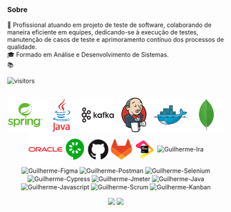 <div align="left">

  #

  ### Sobre
   🚀 Profissional atuando em projeto de teste de software, colaborando de maneira eficiente em equipes, dedicando-se à execução de testes, manutenção de casos de teste e aprimoramento contínuo dos processos de qualidade.
   <br> 🎓 Formado em Análise e Desenvolvimento de Sistemas.
   <br> 📚 
   
  ![visitors](https://visitor-badge.laobi.icu/badge?page_id=https://github.com/gclobato)
    <div align="center">
   
   <div style="display: inline_block"><br>
    <img align="center" alt="Guilherme-Spring" height="80" width="80" src="https://github.com/devicons/devicon/blob/master/icons/spring/spring-original-wordmark.svg">
    <img align="center" alt="Guilherme-Java" height="80" width="80" src="https://github.com/devicons/devicon/blob/master/icons/java/java-original-wordmark.svg">
    <img align="center" alt="Guilherme-Kafka" height="80" width="80" src="https://github.com/devicons/devicon/blob/master/icons/apachekafka/apachekafka-original-wordmark.svg">
    <img align="center" alt="Guilherme-Jenkins" height="80" width="80" src="https://github.com/devicons/devicon/blob/master/icons/jenkins/jenkins-original.svg">
    <img align="center" alt="Guilherme-Docker" height="80" width="80" src="https://github.com/devicons/devicon/blob/master/icons/docker/docker-original.svg">
    <img align="center" alt="Guilherme-MongoDB" height="80" width="80" src="https://github.com/devicons/devicon/blob/master/icons/mongodb/mongodb-original.svg">
    <img align="center" alt="Guilherme-Oracle" height="80" width="80" src="https://github.com/devicons/devicon/blob/master/icons/oracle/oracle-original.svg">
    <img align="center" alt="Guilherme-Cucumber" height="50" width="50" src="https://github.com/devicons/devicon/blob/master/icons/cucumber/cucumber-plain.svg">
    <img align="center" alt="Guilherme-GitHub" height="50" width="50" src="https://github.com/devicons/devicon/blob/master/icons/github/github-original.svg">
    <img align="center" alt="Guilherme-GitLab" height="50" width="50" src="https://github.com/devicons/devicon/blob/master/icons/gitlab/gitlab-original.svg">
    <img align="center" alt="Guilherme-JetBrains" height="50" width="50" src="https://github.com/devicons/devicon/blob/master/icons/jetbrains/jetbrains-original.svg">
    <img align="center" alt="Guilherme-Ira" height="50" width="50" src="<!-- Insira o link da imagem do ícone correspondente a Ira -->">
    <img align="center" alt="Guilherme-Figma" height="50" width="50" src="<!-- Insira o link da imagem do ícone correspondente a Figma -->">
    <img align="center" alt="Guilherme-Postman" height="50" width="50" src="<!-- Insira o link da imagem do ícone correspondente a Postman -->">
    <img align="center" alt="Guilherme-Selenium" height="50" width="50" src="<!-- Insira o link da imagem do ícone correspondente a Selenium -->">
    <img align="center" alt="Guilherme-Cypress" height="50" width="50" src="<!-- Insira o link da imagem do ícone correspondente a Cypress -->">
    <img align="center" alt="Guilherme-Jmeter" height="50" width="50" src="<!-- Insira o link da imagem do ícone correspondente a Jmeter -->">
    <img align="center" alt="Guilherme-Java" height="50" width="50" src="<!-- Insira o link da imagem do ícone correspondente a Java -->">
    <img align="center" alt="Guilherme-Javascript" height="50" width="50" src="<!-- Insira o link da imagem do ícone correspondente a Javascript -->">
    <img align="center" alt="Guilherme-Scrum" height="50" width="50" src="<!-- Insira o link da imagem do ícone correspondente a Scrum -->">
    <img align="center" alt="Guilherme-Kanban" height="50" width="50" src="<!-- Insira o link da imagem do ícone correspondente a Kanban -->">
  </div>
  <br>
  <div> 
    <a href="mailto:guilherme.lobato09@gmail.com"><img src="https://img.shields.io/badge/Gmail-D14836?style=for-the-badge&logo=gmail&logoColor=white" target="_blank"></a>
    <a href="https://www.linkedin.com/in" target="_blank"><img src="https://img.shields.io/badge/LinkedIn-0077B5?style=for-the-badge&logo=linkedin&logoColor=white" target="_blank"></a> 
  </div>
</div>
